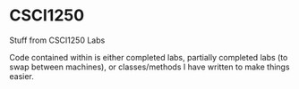 # CSCI1250
Stuff from CSCI1250 Labs

Code contained within is either completed labs, partially completed labs (to swap between machines), or classes/methods I have written to make things easier.
